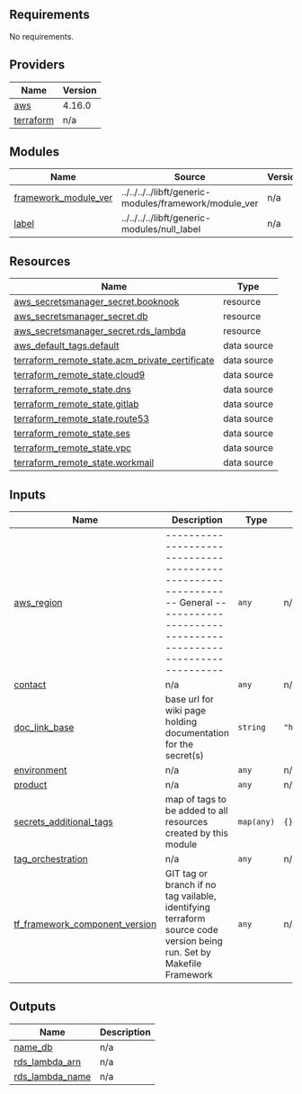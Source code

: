 ## Requirements

No requirements.

## Providers

| Name | Version |
|------|---------|
| <a name="provider_aws"></a> [aws](#provider\_aws) | 4.16.0 |
| <a name="provider_terraform"></a> [terraform](#provider\_terraform) | n/a |

## Modules

| Name | Source | Version |
|------|--------|---------|
| <a name="module_framework_module_ver"></a> [framework\_module\_ver](#module\_framework\_module\_ver) | ../../../../libft/generic-modules/framework/module_ver | n/a |
| <a name="module_label"></a> [label](#module\_label) | ../../../../libft/generic-modules/null_label | n/a |

## Resources

| Name | Type |
|------|------|
| [aws_secretsmanager_secret.booknook](https://registry.terraform.io/providers/hashicorp/aws/latest/docs/resources/secretsmanager_secret) | resource |
| [aws_secretsmanager_secret.db](https://registry.terraform.io/providers/hashicorp/aws/latest/docs/resources/secretsmanager_secret) | resource |
| [aws_secretsmanager_secret.rds_lambda](https://registry.terraform.io/providers/hashicorp/aws/latest/docs/resources/secretsmanager_secret) | resource |
| [aws_default_tags.default](https://registry.terraform.io/providers/hashicorp/aws/latest/docs/data-sources/default_tags) | data source |
| [terraform_remote_state.acm_private_certificate](https://registry.terraform.io/providers/hashicorp/terraform/latest/docs/data-sources/remote_state) | data source |
| [terraform_remote_state.cloud9](https://registry.terraform.io/providers/hashicorp/terraform/latest/docs/data-sources/remote_state) | data source |
| [terraform_remote_state.dns](https://registry.terraform.io/providers/hashicorp/terraform/latest/docs/data-sources/remote_state) | data source |
| [terraform_remote_state.gitlab](https://registry.terraform.io/providers/hashicorp/terraform/latest/docs/data-sources/remote_state) | data source |
| [terraform_remote_state.route53](https://registry.terraform.io/providers/hashicorp/terraform/latest/docs/data-sources/remote_state) | data source |
| [terraform_remote_state.ses](https://registry.terraform.io/providers/hashicorp/terraform/latest/docs/data-sources/remote_state) | data source |
| [terraform_remote_state.vpc](https://registry.terraform.io/providers/hashicorp/terraform/latest/docs/data-sources/remote_state) | data source |
| [terraform_remote_state.workmail](https://registry.terraform.io/providers/hashicorp/terraform/latest/docs/data-sources/remote_state) | data source |

## Inputs

| Name | Description | Type | Default | Required |
|------|-------------|------|---------|:--------:|
| <a name="input_aws_region"></a> [aws\_region](#input\_aws\_region) | -------------------------------------------------------------- General -------------------------------------------------------------- | `any` | n/a | yes |
| <a name="input_contact"></a> [contact](#input\_contact) | n/a | `any` | n/a | yes |
| <a name="input_doc_link_base"></a> [doc\_link\_base](#input\_doc\_link\_base) | base url for wiki page holding documentation for the secret(s) | `string` | `"https://phoenix.atlassian.net/wiki/spaces/DOCUMENTAT/pages/471433238/Secrets+and+environment+specific+params"` | no |
| <a name="input_environment"></a> [environment](#input\_environment) | n/a | `any` | n/a | yes |
| <a name="input_product"></a> [product](#input\_product) | n/a | `any` | n/a | yes |
| <a name="input_secrets_additional_tags"></a> [secrets\_additional\_tags](#input\_secrets\_additional\_tags) | map of tags to be added to all resources created by this module | `map(any)` | `{}` | no |
| <a name="input_tag_orchestration"></a> [tag\_orchestration](#input\_tag\_orchestration) | n/a | `any` | n/a | yes |
| <a name="input_tf_framework_component_version"></a> [tf\_framework\_component\_version](#input\_tf\_framework\_component\_version) | GIT tag or branch if no tag vailable, identifying terraform source code version being run. Set by Makefile Framework | `any` | n/a | yes |

## Outputs

| Name | Description |
|------|-------------|
| <a name="output_name_db"></a> [name\_db](#output\_name\_db) | n/a |
| <a name="output_rds_lambda_arn"></a> [rds\_lambda\_arn](#output\_rds\_lambda\_arn) | n/a |
| <a name="output_rds_lambda_name"></a> [rds\_lambda\_name](#output\_rds\_lambda\_name) | n/a |
